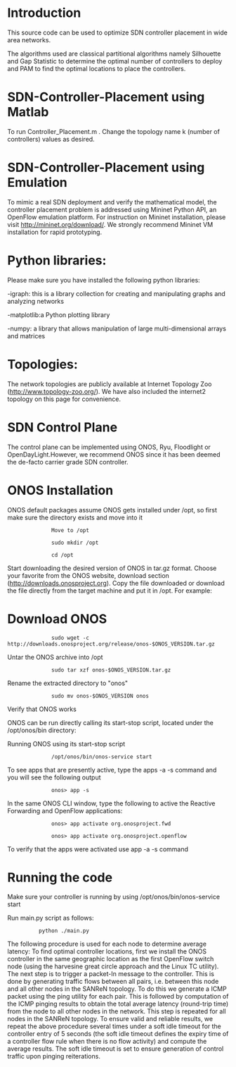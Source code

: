 # Introduction

This source code can be used to optimize SDN controller placement in wide area networks.

The algorithms used are classical partitional algorithms namely Silhouette and Gap Statistic to determine the optimal number of controllers to deploy and PAM to find the optimal locations to place the controllers.

# SDN-Controller-Placement using Matlab

To run Controller_Placement.m . Change the topology name k (number of controllers) values as desired. 

# SDN-Controller-Placement using Emulation

To mimic a real SDN deployment and verify the mathematical model, the controller placement problem is addressed using Mininet Python API, an OpenFlow emulation platform. For instruction on Mininet installation, please visit http://mininet.org/download/. We strongly recommend Mininet VM installation for rapid prototyping. 

# Python libraries: 

Please make sure you have installed the following python libraries:

-igraph: this is a library collection for creating and manipulating graphs and analyzing networks
                  
-matplotlib:a Python plotting library
                  
-numpy: a library that allows manipulation of large multi-dimensional arrays and matrices

# Topologies:

The network topologies are publicly available at Internet Topology Zoo (http://www.topology-zoo.org/). We have also included the internet2 topology on this page for convenience. 

# SDN Control Plane
                  
The control plane can be implemented using ONOS, Ryu, Floodlight or OpenDayLight.However, we recommend ONOS since it has been deemed the de-facto carrier grade SDN controller.

# ONOS Installation

ONOS default packages assume ONOS gets installed under /opt, so first make sure the directory exists and move into it
                   
                  Move to /opt
                  
                  sudo mkdir /opt
                  
                  cd /opt

Start downloading the desired version of ONOS in tar.gz format. Choose your favorite from the ONOS website, download section (http://downloads.onosproject.org). Copy the file downloaded or download the file directly from the target machine and put it in /opt. For example:

# Download ONOS
                  
                  sudo wget -c http://downloads.onosproject.org/release/onos-$ONOS_VERSION.tar.gz

Untar the ONOS archive into /opt

                  sudo tar xzf onos-$ONOS_VERSION.tar.gz


Rename the extracted directory to "onos"

                  sudo mv onos-$ONOS_VERSION onos
                  
Verify that ONOS works

ONOS can be run directly calling its start-stop script, located under the /opt/onos/bin directory:

Running ONOS using its start-stop script

                  /opt/onos/bin/onos-service start
                  
To see apps that are presently active, type the apps -a -s command and you will see the following output

                  onos> app -s
In the same ONOS CLI window, type the following to active the Reactive Forwarding and OpenFlow applications:

                  onos> app activate org.onosproject.fwd

                  onos> app activate org.onosproject.openflow
                  
To verify that the apps were activated use app -a -s command

# Running the code

Make sure your controller is running by using  /opt/onos/bin/onos-service start

Run main.py script as follows:

              python ./main.py
              
The following procedure is used for each node to determine average latency: To find optimal controller locations, first we install the ONOS controller in the same geographic location as the first OpenFlow switch node (using the
harvesine great circle approach and the Linux TC utility). The next step is to trigger a packet-In message to the controller. This is done by generating traffic flows between all pairs, i.e. between this node and all other nodes in the SANReN topology. To do this we generate a ICMP packet using the ping utility for each pair. This is followed by computation of the ICMP pinging results to obtain the total average latency (round-trip time) from the node to all other nodes in the network. This step is repeated for all nodes in the SANReN topology. To ensure valid and reliable results, we repeat the above procedure several times under a soft idle timeout for the controller entry of 5 seconds (the soft idle timeout defines the expiry time of a controller flow rule when there is no flow activity) and compute the average results. The soft idle timeout is set to ensure generation of control traffic upon pinging reiterations.





